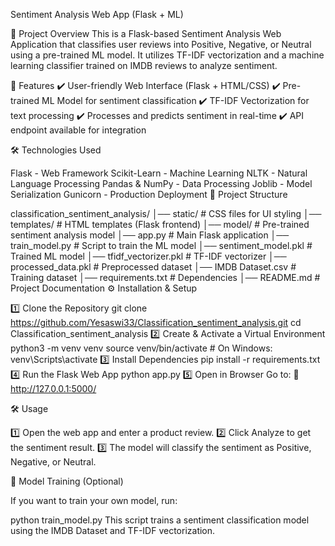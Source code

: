Sentiment Analysis Web App (Flask + ML)

📌 Project Overview
This is a Flask-based Sentiment Analysis Web Application that classifies user reviews into Positive, Negative, or Neutral using a pre-trained ML model. It utilizes TF-IDF vectorization and a machine learning classifier trained on IMDB reviews to analyze sentiment.

🚀 Features
✔️ User-friendly Web Interface (Flask + HTML/CSS)
✔️ Pre-trained ML Model for sentiment classification
✔️ TF-IDF Vectorization for text processing
✔️ Processes and predicts sentiment in real-time
✔️ API endpoint available for integration

🛠️ Technologies Used

Flask - Web Framework
Scikit-Learn - Machine Learning
NLTK - Natural Language Processing
Pandas & NumPy - Data Processing
Joblib - Model Serialization
Gunicorn - Production Deployment
📂 Project Structure

classification_sentiment_analysis/
│── static/                  # CSS files for UI styling
│── templates/               # HTML templates (Flask frontend)
│── model/                   # Pre-trained sentiment analysis model
│── app.py                   # Main Flask application
│── train_model.py           # Script to train the ML model
│── sentiment_model.pkl      # Trained ML model
│── tfidf_vectorizer.pkl     # TF-IDF vectorizer
│── processed_data.pkl       # Preprocessed dataset
│── IMDB Dataset.csv         # Training dataset
│── requirements.txt         # Dependencies
│── README.md                # Project Documentation
⚙️ Installation & Setup

1️⃣ Clone the Repository
git clone https://github.com/Yesaswi33/Classification_sentiment_analysis.git
cd Classification_sentiment_analysis
2️⃣ Create & Activate a Virtual Environment
python3 -m venv venv
source venv/bin/activate  # On Windows: venv\Scripts\activate
3️⃣ Install Dependencies
pip install -r requirements.txt
4️⃣ Run the Flask Web App
python app.py
5️⃣ Open in Browser
Go to:
🔗 http://127.0.0.1:5000/

🛠️ Usage

1️⃣ Open the web app and enter a product review.
2️⃣ Click Analyze to get the sentiment result.
3️⃣ The model will classify the sentiment as Positive, Negative, or Neutral.

🌟 Model Training (Optional)

If you want to train your own model, run:

python train_model.py
This script trains a sentiment classification model using the IMDB Dataset and TF-IDF vectorization.

